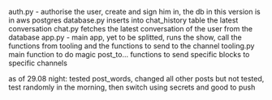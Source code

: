 auth.py - authorise the user, create and sign him in, the db in this version is in aws postgres
database.py inserts into chat_history table the latest conversation
chat.py fetches the latest conversation of the user from the database
app.py - main app, yet to be splitted, runs the show, call the functions from tooling and the functions to send to the channel
tooling.py main function to do magic
post_to... functions to send specific blocks to specific channels

as of 29.08 night: tested post_words, changed all other posts but not tested, test randomly in the morning, then switch using secrets and good to push